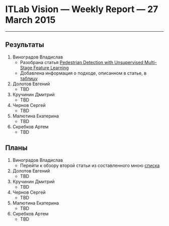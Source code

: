 # ITLab Vision — Weekly Report — 27 March 2015

----------------

## Результаты

  1. Виноградов Владислав
     - Разобрана статья [Pedestrian Detection with Unsupervised Multi-Stage Feature Learning](http://cs.nyu.edu/~sermanet/papers/sermanet-cvpr-13.pdf)
     - Добавлена информация о подходе, описанном в статье, в [таблицу](https://docs.google.com/spreadsheets/d/1iOSLENOhO8y_Qped1Vl4PHmNuWIeEYp5qcLOHCfj5Ng/edit?usp=sharing)
  1. Долотов Евгений
     - TBD
  1. Кручинин Дмитрий
     - TBD
  1. Чернов Сергей
     - TBD
  1. Малютина Екатерина
     - TBD
  1. Скребков Артем
     - TBD

## Планы

  1. Виноградов Владислав
     - Перейти к обзору второй статьи из составленного мною [списка](https://docs.google.com/document/d/1-aVMU8Zl7Q40qiaYgZVGk1S5hoj9cy3ScwLKzfqEVYc/edit?usp=sharing)
  1. Долотов Евгений
     - TBD
  1. Кручинин Дмитрий
     - TBD
  1. Чернов Сергей
     - TBD
  1. Малютина Екатерина
     - TBD
  1. Скребков Артем
     - TBD
